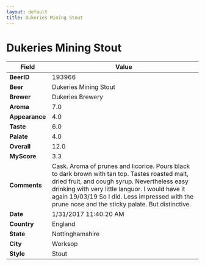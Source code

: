 ```yaml
---
layout: default
title: Dukeries Mining Stout
---
```


# Dukeries Mining Stout

| Field         | Value     |
|---------------|-----------|
| **BeerID** | 193966 |
| **Beer** | Dukeries Mining Stout |
| **Brewer** | Dukeries Brewery |
| **Aroma** | 7.0 |
| **Appearance** | 4.0 |
| **Taste** | 6.0 |
| **Palate** | 4.0 |
| **Overall** | 12.0 |
| **MyScore** | 3.3 |
| **Comments** | Cask. Aroma of prunes and licorice. Pours black to dark brown with tan top. Tastes roasted malt, dried fruit, and cough syrup. Nevertheless easy drinking with very little languor. I would have it again 19/03/19 So I did. Less impressed with the prune nose and the sticky palate. But distinctive. |
| **Date** | 1/31/2017 11:40:20 AM |
| **Country** | England |
| **State** | Nottinghamshire |
| **City** | Worksop |
| **Style** | Stout |
